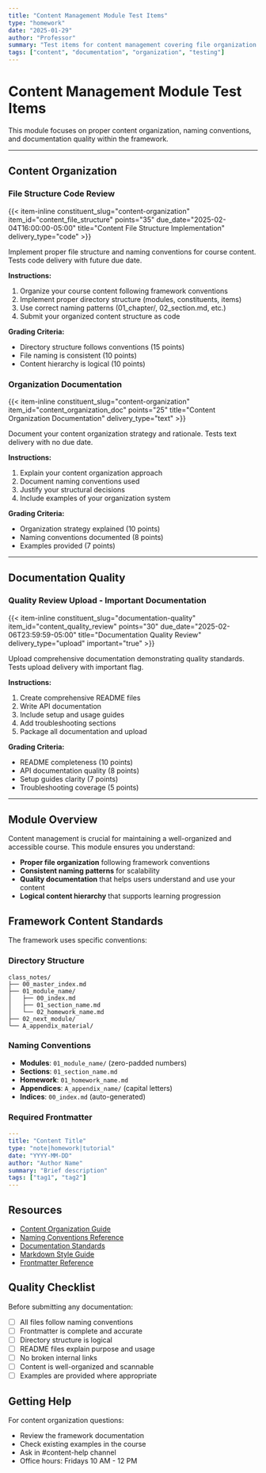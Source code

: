```yaml
---
title: "Content Management Module Test Items"
type: "homework"
date: "2025-01-29"
author: "Professor"
summary: "Test items for content management covering file organization and documentation quality"
tags: ["content", "documentation", "organization", "testing"]
---
```


# Content Management Module Test Items

This module focuses on proper content organization, naming conventions, and documentation quality within the framework.

---

## Content Organization

### File Structure Code Review

{{< item-inline constituent_slug="content-organization" item_id="content_file_structure" points="35" due_date="2025-02-04T16:00:00-05:00" title="Content File Structure Implementation" delivery_type="code" >}}

Implement proper file structure and naming conventions for course content. Tests code delivery with future due date.

**Instructions:**
1. Organize your course content following framework conventions
2. Implement proper directory structure (modules, constituents, items)
3. Use correct naming patterns (01_chapter/, 02_section.md, etc.)
4. Submit your organized content structure as code

**Grading Criteria:**
- Directory structure follows conventions (15 points)
- File naming is consistent (10 points)
- Content hierarchy is logical (10 points)

### Organization Documentation

{{< item-inline constituent_slug="content-organization" item_id="content_organization_doc" points="25" title="Content Organization Documentation" delivery_type="text" >}}

Document your content organization strategy and rationale. Tests text delivery with no due date.

**Instructions:**
1. Explain your content organization approach
2. Document naming conventions used
3. Justify your structural decisions
4. Include examples of your organization system

**Grading Criteria:**
- Organization strategy explained (10 points)
- Naming conventions documented (8 points)
- Examples provided (7 points)

---

## Documentation Quality

### Quality Review Upload - Important Documentation

{{< item-inline constituent_slug="documentation-quality" item_id="content_quality_review" points="30" due_date="2025-02-06T23:59:59-05:00" title="Documentation Quality Review" delivery_type="upload" important="true" >}}

Upload comprehensive documentation demonstrating quality standards. Tests upload delivery with important flag.

**Instructions:**
1. Create comprehensive README files
2. Write API documentation
3. Include setup and usage guides
4. Add troubleshooting sections
5. Package all documentation and upload

**Grading Criteria:**
- README completeness (10 points)
- API documentation quality (8 points)
- Setup guides clarity (7 points)
- Troubleshooting coverage (5 points)

---

## Module Overview

Content management is crucial for maintaining a well-organized and accessible course. This module ensures you understand:

- **Proper file organization** following framework conventions
- **Consistent naming patterns** for scalability
- **Quality documentation** that helps users understand and use your content
- **Logical content hierarchy** that supports learning progression

## Framework Content Standards

The framework uses specific conventions:

### Directory Structure
```
class_notes/
├── 00_master_index.md
├── 01_module_name/
│   ├── 00_index.md
│   ├── 01_section_name.md
│   └── 02_homework_name.md
├── 02_next_module/
└── A_appendix_material/
```

### Naming Conventions
- **Modules**: `01_module_name/` (zero-padded numbers)
- **Sections**: `01_section_name.md`
- **Homework**: `01_homework_name.md`
- **Appendices**: `A_appendix_name/` (capital letters)
- **Indices**: `00_index.md` (auto-generated)

### Required Frontmatter
```yaml
---
title: "Content Title"
type: "note|homework|tutorial"
date: "YYYY-MM-DD"
author: "Author Name"
summary: "Brief description"
tags: ["tag1", "tag2"]
---
```

## Resources

- [Content Organization Guide](../../framework_documentation/content_organization/)
- [Naming Conventions Reference](../../framework_documentation/naming_conventions/)
- [Documentation Standards](../../framework_documentation/documentation_standards/)
- [Markdown Style Guide](../../framework_documentation/markdown_guide/)
- [Frontmatter Reference](../../framework_documentation/frontmatter/)

## Quality Checklist

Before submitting any documentation:
- [ ] All files follow naming conventions
- [ ] Frontmatter is complete and accurate
- [ ] Directory structure is logical
- [ ] README files explain purpose and usage
- [ ] No broken internal links
- [ ] Content is well-organized and scannable
- [ ] Examples are provided where appropriate

## Getting Help

For content organization questions:
- Review the framework documentation
- Check existing examples in the course
- Ask in #content-help channel
- Office hours: Fridays 10 AM - 12 PM